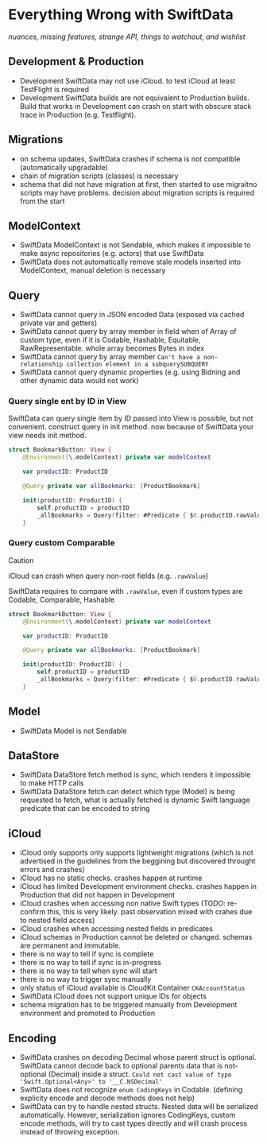 # Everything Wrong with SwiftData

_nuances, missing features, strange API, things to watchout, and wishlist_

## Development & Production

- Development SwiftData may not use iCloud. to test iCloud at least TestFlight is required
- Development SwiftData builds are not equivalent to Production builds. Build that works in Development can crash on start with obscure stack trace in Production (e.g. Testflight).

## Migrations

- on schema updates, SwiftData crashes if schema is not compatible (automatically upgradable)
- chain of migration scripts (classes) is necessary
- schema that did not have migration at first, then started to use migraitno scripts may have problems. decision about migration scripts is required from the start

## ModelContext

- SwiftData ModelContext is not Sendable, which makes it impossible to make async repositories (e.g. actors) that use SwiftData
- SwiftData does not automatically remove stale models inserted into ModelContext, manual deletion is necessary

## Query

- SwiftData cannot query in JSON encoded Data (exposed via cached private var and getters)
- SwiftData cannot query by array member in field when of Array of custom type, even if it is Codable, Hashable, Equitable, RawRepresentable. whole array becomes Bytes in index
- SwiftData cannot query by array member `Can't have a non-relationship collection element in a subquerySUBQUERY`
- SwiftData cannot query dynamic properties (e.g. using Bidning and other dynamic data would not work)

### Query single ent by ID in View

SwiftData can query single item by ID passed into View is possible, but not convenient. construct query in init method. now because of SwiftData your view needs init method.

```swift
struct BookmarkButton: View {
    @Environment(\.modelContext) private var modelContext

    var productID: ProductID

    @Query private var allBookmarks: [ProductBookmark]

    init(productID: ProductID) {
        self.productID = productID
        _allBookmarks = Query(filter: #Predicate { $0.productID.rawValue == productID.rawValue })
    }
```

### Query custom Comparable

>[!CAUTION]
> iCloud can crash when query non-root fields (e.g. `.rawValue`)

SwiftData requires to compare with `.rawValue`, even if custom types are Codable, Comparable, Hashable

```swift
struct BookmarkButton: View {
    @Environment(\.modelContext) private var modelContext

    var productID: ProductID

    @Query private var allBookmarks: [ProductBookmark]

    init(productID: ProductID) {
        self.productID = productID
        _allBookmarks = Query(filter: #Predicate { $0.productID.rawValue == productID.rawValue })
    }
```

## Model

- SwiftData Model is not Sendable

## DataStore

- SwiftData DataStore fetch method is sync, which renders it impossible to make HTTP calls
- SwiftData DataStore fetch can detect which type (Model) is being requested to fetch, what is actually fetched is dynamic Swift language predicate that can be encoded to string

## iCloud

- iCloud only supports only supports lightweight migrations (which is not advertised in the guidelines from the beggining but discovered throught errors and crashes)
- iCloud has no static checks. crashes happen at runtime
- iCloud has limited Development environment checks. crashes happen in Production that did not happen in Development
- iCloud crashes when accessing non native Swift types (TODO: re-confirm this, this is very likely. past observation mixed with crahes due to nested field access)
- iCloud crashes when accessing nested fields in predicates
- iCloud schemas in Production cannot be deleted or changed. schemas are permanent and immutable.
- there is no way to tell if sync is complete
- there is no way to tell if sync is in-progress
- there is no way to tell when sync will start
- there is no way to trigger sync manually
- only status of iCloud available is CloudKit Container `CKAccountStatus`
- SwiftData iCloud does not support unique IDs for objects
- schema migration has to be triggered manually from Development environment and promoted to Production

## Encoding

- SwiftData crashes on decoding Decimal whose parent struct is optional. SwiftData cannot decode back to optional parents data that is not-optional (Decimal) inside a struct. `Could not cast value of type 'Swift.Optional<Any>' to '__C.NSDecimal'`
- SwiftData does not recognize `enum CodingKeys` in Codable. (defining explicity encode and decode methods does not help)
- SwiftData can try to handle nested structs. Nested data will be serialized automatically. However, serialization ignores CodingKeys, custom encode methods, will try to cast types directly and will crash process instead of throwing exception.
